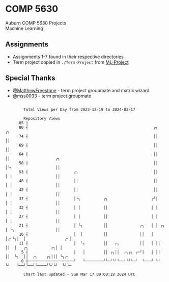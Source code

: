 # COMP 5630
Auburn COMP 5630 Projects  
Machine Learning

## Assignments
- Assignments 1-7 found in their respective directories
- Term project copied in `./Term-Project` from [ML-Project](https://github.com/wumphlett/ML-Project)

## Special Thanks
- [@MatthewFreestone](https://github.com/MatthewFreestone) - term project groupmate and matrix wizard
- [@mss0033](https://github.com/mss0033) - term project groupmate

```

        Total Views per Day from 2023-12-19 to 2024-03-17

        Repository Views
      85 ┼
      80 ┤                                                       ╭╮    ╭╮
      74 ┤                                                       ││    ││
      69 ┤                                                       ││    ││
      64 ┤                                                       ││    ││                    ╭╮
      58 ┤                                                       ││    │╰╮                   ││
      53 ┤                    ╭╮                                 ││    │ │                   ││
      48 ┤                    ││                                 ││    │ │                   ││
      42 ┤                    ││                                 ││    │ │                   ││
      37 ┤                    │╰╮          ╭╮                   ╭╯│    │ │                   ││
      32 ┤                    │ │          ││                   │ │    │ │                   ││
      27 ┤                    │ │          ││                   │ │    │ │                   ││
      21 ┤                    │ ╰╮         ││              ╭╮   │ │ ╭╮ │ ╰╮                  ││
      16 ┤                    │  │         ││              ││   │ │╭╯╰╮│  │                 ╭╯│
      11 ┤                    │  ╰╮        ││   ╭╮         ││   │ ││  ││  │   ╭╮          ╭╮│ │
       5 ┤                    │   │        ││ ╭╮││  ╭╮╭╮ ╭─╯│   │ ││  ││  ╰╮  ││  ╭╮    ╭╮│││ ╰╮╭╮
       0 ┼────────────────────╯   ╰────────╯╰─╯╰╯╰──╯╰╯╰─╯  ╰───╯ ╰╯  ╰╯   ╰──╯╰──╯╰────╯╰╯╰╯  ╰╯╰─

        Chart last updated - Sun Mar 17 00:00:18 2024 UTC
        
```
